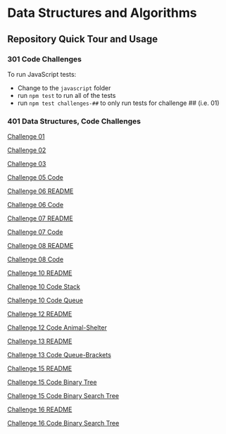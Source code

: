 # Data Structures and Algorithms

## Repository Quick Tour and Usage

### 301 Code Challenges

To run JavaScript tests:
- Change to the `javascript` folder
- run `npm test` to run all of the tests
- run `npm test challenges-##` to only run tests for challenge ## (i.e. 01)

### 401 Data Structures, Code Challenges

[Challenge 01](python/Other_Challenges/challenge%2001/README.MD)

[Challenge 02](python/Other_Challenges/challenge%2002/README.md)

[Challenge 03](python/Other_Challenges/challenge%2003/README.md)

[Challenge 05 Code](python/data_structures/linked_list.py)

[Challenge 06 README](python/docs/linked_list_insertions)

[Challenge 06 Code](python/data_structures/linked_list.py)

[Challenge 07 README](python/docs/linked_list_kth/README.md)

[Challenge 07 Code](python/data_structures/linked_list.py)

[Challenge 08 README](python/docs/linked_list_zip)

[Challenge 08 Code](python/code_challenges/linked_list_zip.py)

[Challenge 10 README](python/docs/stack_and_queue)

[Challenge 10 Code Stack](python/data_structures/stack.py)

[Challenge 10 Code Queue](python/data_structures/queue.py)

[Challenge 12 README](python/docs/stack_queue_animal_shelter)

[Challenge 12 Code Animal-Shelter](python/code_challenges/stack_queue_animal_shelter.py)

[Challenge 13 README](python/docs/stack_queue_brackets)

[Challenge 13 Code Queue-Brackets](python/code_challenges/stack_queue_brackets.py)

[Challenge 15 README](python/docs/trees)

[Challenge 15 Code Binary Tree](python/data_structures/binary_tree.py)

[Challenge 15 Code Binary Search Tree](python/data_structures/binary_search_tree.py)

[Challenge 16 README](python/docs/tree_max)

[Challenge 16 Code Binary Search Tree](python/data_structures/binary_search_tree.py)


